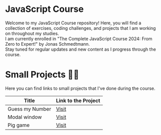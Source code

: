 # JavaScript Course

Welcome to my JavaScript Course repository! Here, you will find a collection of exercises, coding challenges, and projects that I am working on throughout my studies.
<br>
I am currently enrolled in "The Complete JavaScript Course 2024: From Zero to Expert!" by Jonas Schmedtmann.
<br>
Stay tuned for regular updates and new content as I progress through the course.

# Small Projects 👨‍💻

Here you can find links to small projects that I've done during the course.

| Title           | Link to the Project                             |
| --------------- | ----------------------------------------------- |
| Guess my Number | [Visit](https://guess-my-number-clk.pages.dev/) |
| Modal window    | [Visit](https://modal-window.pages.dev/)        |
| Pig game        | [Visit](https://pig-game-cfr.pages.dev/)        |
